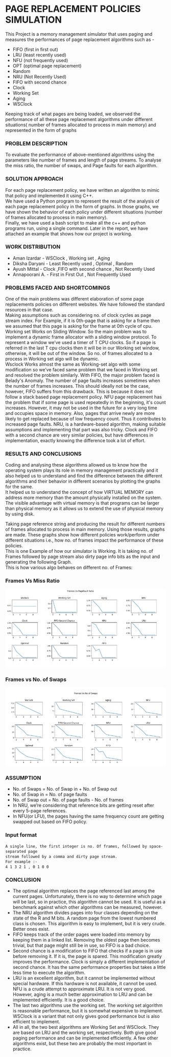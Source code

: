 # PAGE REPLACEMENT POLICIES SIMULATION

This Project is a memory management simulator that uses paging and measures the
performances of page replacement algorithms such as -

- FIFO (first in first out)
- LRU (least recently used)
- NFU (not frequently used)
- OPT (optimal page replacement)
- Random
- NRU (Not Recently Used)
- FIFO with second chance
- Clock
- Working Set
- Aging
- WSClock

Keeping track of what pages are being loaded, we observed the performance of all these
page replacement algorithms under different situations( number of frames allocated to
process in main memory) and represented in the form of graphs

### PROBLEM DESCRIPTION
To evaluate the performance of above-mentioned algorithms using the parameters like
number of frames and length of page streams. To analyse the miss ratio, the number of
swaps, and Page faults for each algorithm.

### SOLUTION APPROACH
For each page replacement policy, we have written an algorithm to mimic that policy and
implemented it using C++.  
We have used a Python program to represent the result of the analysis of each page
replacement policy in the form of graphs. In those graphs, we have shown the behavior
of each policy under different situations (number of frames allocated to process in main
memory).  
Finally, we have used a bash script to make all the c++ and python programs run, using a
single command. Later in the report, we have attached an example that shows how our
project is working.  

### WORK DISTRIBUTION
- Aman Izardar - WSClock , Working set , Aging
- Diksha Daryani - Least Recently used , Optimal , Random
- Ayush Mittal - Clock ,FIFO with second chance , Not Recently Used
- Annapoorani A. - First in First Out , Not Frequently Used


### PROBLEMS FACED AND SHORTCOMINGS
One of the main problems was different elaboration of some page replacements policies
on different websites. We have followed the standard resources in that case.  
Making assumptions such as considering no. of clock cycles as page stream index. For
Example, if it is 0th-page that is asking for a frame then we assumed that this page is
asking for the frame at 0th cycle of cpu.  
Working set Works on Sliding Window. So the main problem was to implement a
dynamic frame allocator with a sliding window protocol. To represent a window we’ve
used a timer of T CPU clocks. So if a page is referred in the last T cpu clocks then it will be
in our Working set window, otherwise, it will be out of the window. So no. of frames
allocated to a process in Working set algo will be dynamic.  
Wsclock Works almost the same as Working-set algo with some modification so we’ve
faced same problem that we faced in Working set and resolved the problem similarly.
With FIFO, the major problem faced is Belady's Anomaly. The number of page faults
increases sometimes when the number of frames increases. This should ideally not be
the case, however, FIFO suffers from this drawback. This is because it does not follow a
stack based page replacement policy.
NFU page replacement has the problem that if some page is used repeatedly in the
beginning, it's count increases. However, it may not be used in the future for a very long
time and occupies space in memory. Also, pages that arrive newly are more likely to get
replaced because of low frequency count. Thus it contributes to increased page faults.
NRU, is a hardware-based algorithm, making suitable assumptions and implementing
that part was also tricky. Clock and FIFO with a second chance are very similar policies,
but have differences in implementation, exactly knowing the difference took a lot of
effort.

### RESULTS AND CONCLUSIONS
Coding and analysing these algorithms allowed us to know how the operating system
plays its role in memory management practically and it also helped us to understand and
find the difference between the different algorithms and their behavior in different
scenarios by plotting the graphs for the same.  
It helped us to understand the concept of how VIRTUAL MEMORY can address more
memory than the amount physically installed on the system. The visible advantage with
virtual memory is that programs can be larger than physical memory as it allows us to
extend the use of physical memory by using disk.  

Taking page reference string and producing the result for different numbers of
frames allocated to process in main memory. Using those results, graphs are made.
These graphs show how different policies work/perform under different situations i.e.,
how no. of frames impact the performance of these policies.  
This is one Example of how our simulator is Working. It is taking no. of Frames followed
by page stream also dirty page info bits as the input and generating the following Graph.  
This is how various algo behaves on different no. of Frames:

### Frames Vs Miss Ratio 
 ![plot](./Graphs/1.png)
 
### Frames vs No. of Swaps
 ![plot](./Graphs/2.png)
 
### ASSUMPTION
- No. of Swaps = No. of Swap in + No. of Swap out  
- No. of Swap in = No. of page faults  
- No. of Swap out = No. of page faults - No. of frames  
- In NRU, we’re considering that reference bits are getting reset after every 5-page
references.  
- In NFU(or LFU), the pages having the same frequency count are getting swapped out
based on FIFO policy.  

### Input format 

    A single line, the first integer is no. Of frames, followed by space-separated page
    stream followed by a comma and dirty page stream.
    For example :-
    4 1 3 2 1 , 0 1 0 0
 
 ### CONCLUSION
- The optimal algorithm replaces the page referenced last among the current pages.
Unfortunately, there is no way to determine which page will be last, so in practice, this
algorithm cannot be used. It is useful as a benchmark against which other algorithms
can be measured, however.  
- The NRU algorithm divides pages into four classes depending on the state of the R and M
bits. A random page from the lowest numbered class is chosen. This algorithm is easy to
implement, but it is very crude. Better ones exist.
- FIFO keeps track of the order pages were loaded into memory by keeping them in a
linked list. Removing the oldest page then becomes trivial, but that page might still be in
use, so FIFO is a bad choice.  
- Second chance is a modification to FIFO that checks if a page is in use before removing it.
If it is, the page is spared. This modification greatly improves the performance. Clock is
simply a different implementation of second chance. It has the same performance
properties but takes a little less time to execute the algorithm.  
- LRU is an excellent algorithm, but it cannot be implemented without special hardware. If
this hardware is not available, it cannot be used. NFU is a crude attempt to approximate
LRU. It is not very good. However, aging is a much better approximation to LRU and can
be implemented efficiently. It is a good choice.  
- The last two algorithms use the working set. The working set algorithm is reasonable
performance, but it is somewhat expensive to implement. WSClock is a variant that not
only gives good performance but is also efficient to implement.  
- All in all, the two best algorithms are Working Set and WSClock. They are based on LRU
and the working set, respectively. Both give good paging performance and can be
implemented efficiently. A few other algorithms exist, but these two are probably the
most important in practice.  
